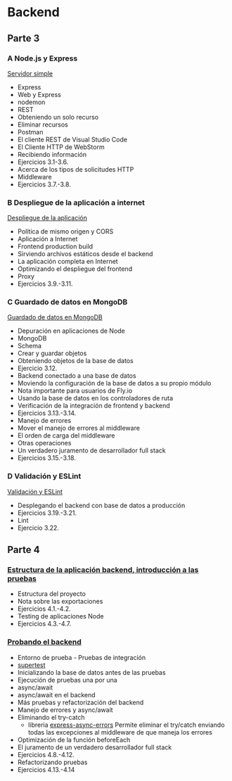 # Backend

## Parte 3

### A Node.js y Express

[Servidor simple](https://fullstackopen.com/es/part3/node_js_y_express)

- Express
- Web y Express
- nodemon
- REST
- Obteniendo un solo recurso
- Eliminar recursos
- Postman
- El cliente REST de Visual Studio Code
- El Cliente HTTP de WebStorm
- Recibiendo información
- Ejercicios 3.1-3.6.
- Acerca de los tipos de solicitudes HTTP
- Middleware
- Ejercicios 3.7.-3.8.

### B Despliegue de la aplicación a internet

[Despliegue de la aplicación](https://fullstackopen.com/es/part3/despliegue_de_la_aplicacion_a_internet)

- Política de mismo origen y CORS
- Aplicación a Internet
- Frontend production build
- Sirviendo archivos estáticos desde el backend
- La aplicación completa en Internet
- Optimizando el despliegue del frontend
- Proxy
- Ejercicios 3.9.-3.11.

### C Guardado de datos en MongoDB

[Guardado de datos en MongoDB](https://fullstackopen.com/es/part3/guardando_datos_en_mongo_db)

- Depuración en aplicaciones de Node
- MongoDB
- Schema
- Crear y guardar objetos
- Obteniendo objetos de la base de datos
- Ejercicio 3.12.
- Backend conectado a una base de datos
- Moviendo la configuración de la base de datos a su propio módulo
- Nota importante para usuarios de Fly.io
- Usando la base de datos en los controladores de ruta
- Verificación de la integración de frontend y backend
- Ejercicios 3.13.-3.14.
- Manejo de errores
- Mover el manejo de errores al middleware
- El orden de carga del middleware
- Otras operaciones
- Un verdadero juramento de desarrollador full stack
- Ejercicios 3.15.-3.18.

### D Validación y ESLint

[Validación y ESLint](https://fullstackopen.com/es/part3/validacion_y_es_lint)

- Desplegando el backend con base de datos a producción
- Ejercicios 3.19.-3.21.
- Lint
- Ejercicio 3.22.

## Parte 4

### [Estructura de la aplicación backend, introducción a las pruebas](https://fullstackopen.com/es/part4/estructura_de_la_aplicacion_backend_introduccion_a_las_pruebas)

- Estructura del proyecto
- Nota sobre las exportaciones
- Ejercicios 4.1.-4.2.
- Testing de aplicaciones Node
- Ejercicios 4.3.-4.7.

### [Probando el backend](https://fullstackopen.com/es/part4/probando_el_backend)

- Entorno de prueba - Pruebas de integración
- [supertest](https://github.com/visionmedia/supertest)
- Inicializando la base de datos antes de las pruebas
- Ejecución de pruebas una por una
- async/await
- async/await en el backend
- Más pruebas y refactorización del backend
- Manejo de errores y async/await
- Eliminando el try-catch
  - libreria [express-async-errors](https://github.com/davidbanham/express-async-errors)
  Permite eliminar el try/catch enviando todas las excepciones al middleware de que maneja los errores
- Optimización de la función beforeEach
- El juramento de un verdadero desarrollador full stack
- Ejercicios 4.8.-4.12.
- Refactorizando pruebas
- Ejercicios 4.13.-4.14
